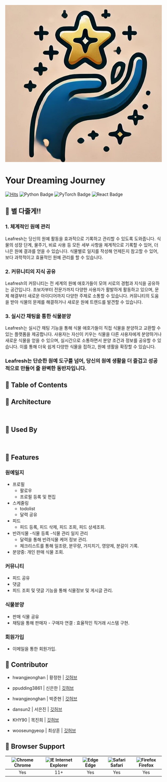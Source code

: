 ![별다줄게-로고](https://github.com/AI-X-min-projext-ITOWE/.github/blob/main/logo%20(2).jpg)

# Your Dreaming Journey

[![Hits](https://hits.seeyoufarm.com/api/count/incr/badge.svg?url=https%3A%2F%2Fgithub.com%2FLeafresh-2024&count_bg=%23565AE5&title_bg=%23B3B3B3&icon=&icon_color=%23E7E7E7&title=Leafresh&edge_flat=false)](https://hits.seeyoufarm.com)
![Python Badge](https://img.shields.io/badge/Python-v3.11.4-%233776AB?style=flat&logo=python&logoColor=white)
![PyTorch Badge](https://img.shields.io/badge/PyTorch-v2.1.0-%23EE4C2C?style=flat&logo=pytorch&logoColor=white)
![React Badge](https://img.shields.io/badge/React-v18.2.0-%2361DAFB?style=flat&logo=react&logoColor=white)


## 🌟 별 다줄게!!

### 1. 체계적인 원예 관리
   
Leafresh는 당신의 원예 활동을 효과적으로 기록하고 관리할 수 있도록 도와줍니다. 식물의 성장 단계, 물주기, 비료 사용 등 모든 세부 사항을 체계적으로 기록할 수 있어, 더 나은 원예 결과를 얻을 수 있습니다. 식물별로 일지를 작성해 언제든지 참고할 수 있어, 보다 과학적이고 효율적인 원예 관리를 할 수 있습니다.

### 2. 커뮤니티의 지식 공유
   
Leafresh의 커뮤니티는 전 세계의 원예 애호가들이 모여 서로의 경험과 지식을 공유하는 공간입니다. 초보자부터 전문가까지 다양한 사용자가 활발하게 활동하고 있으며, 문제 해결부터 새로운 아이디어까지 다양한 주제로 소통할 수 있습니다. 커뮤니티의 도움을 받아 식물의 문제를 해결하거나 새로운 원예 트렌드를 발견할 수 있습니다.

### 3. 실시간 채팅을 통한 식물분양
   
Leafresh는 실시간 채팅 기능을 통해 식물 애호가들이 직접 식물을 분양하고 교환할 수 있는 플랫폼을 제공합니다. 사용자는 자신이 키우는 식물을 다른 사용자에게 분양하거나 새로운 식물을 얻을 수 있으며, 실시간으로 소통하면서 분양 조건과 정보를 공유할 수 있습니다. 이를 통해 더욱 쉽게 다양한 식물을 접하고, 원예 생활을 확장할 수 있습니다.

 ### Leafresh는 단순한 원예 도구를 넘어, 당신의 원예 생활을 더 즐겁고 성공적으로 만들어 줄 완벽한 동반자입니다.

## 🌿 Table of Contents



## 🌟 Architecture
<br>

## 🌟 Used By
<br>

## 🌟 Features

### 원예일지
- 프로필
  - 팔로우
  - 프로필 등록 및 편집
- 스케줄링
  - todolist
  - 달력 공유
- 피드
  - 피드 등록, 피드 삭제, 피드 조회, 피드 상세조회.
- 반려식물
  -식물 등록
  -식물 관리 일지 관리
     - 달력을 통해 반려식물 케어 정보 관리.
     - 체크리스트를 통해 일조량, 분무량, 가지치기, 영양제, 분갈이 기록.
- 분양중: 개인 판매 식물 조회.

### 커뮤니티
- 피드 공유
- 댓글
- 피드 조회 및 댓글 기능을 통해 식물정보 및 게시글 관리. 

### 식물분양
- 판매 식물 공유
- 채팅을 통해 판매자 - 구매자 연결 : 효율적인 직거래 시스템 구현.

### 회원가입
- 이메일을 통한 회원가입.

## 🌟 Contributor

+ hwangjeonghan | 황정한 | [깃허브](https://github.com/hwangjeonghan)

+ ppudding3861 | 신은한 | [깃허브](https://github.com/Shineunhan)

+ hwangjeonghan | 박준현 | [깃허브](https://github.com/parkkkkjuneHyeon)

+ dansun2 | 서은진 | [깃허브](https://github.com/jinnyjinny12)

+ KHY90 | 목진희 | [깃허브](https://github.com/Jin-tonix)

+ wooseungyeop | 최상훈 | [깃허브](https://github.com/oct1H)

## 🌟 Browser Support

| <img src="https://user-images.githubusercontent.com/1215767/34348387-a2e64588-ea4d-11e7-8267-a43365103afe.png" alt="Chrome" width="16px" height="16px" /> Chrome | <img src="https://user-images.githubusercontent.com/1215767/34348590-250b3ca2-ea4f-11e7-9efb-da953359321f.png" alt="IE" width="16px" height="16px" /> Internet Explorer | <img src="https://user-images.githubusercontent.com/1215767/34348380-93e77ae8-ea4d-11e7-8696-9a989ddbbbf5.png" alt="Edge" width="16px" height="16px" /> Edge | <img src="https://user-images.githubusercontent.com/1215767/34348394-a981f892-ea4d-11e7-9156-d128d58386b9.png" alt="Safari" width="16px" height="16px" /> Safari | <img src="https://user-images.githubusercontent.com/1215767/34348383-9e7ed492-ea4d-11e7-910c-03b39d52f496.png" alt="Firefox" width="16px" height="16px" /> Firefox |
| :---------: | :---------: | :---------: | :---------: | :---------: |
| Yes | 11+ | Yes | Yes | Yes |
